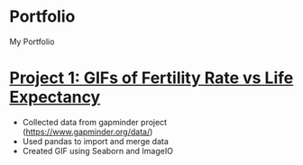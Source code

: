# Portfolio
My Portfolio

# [Project 1: GIFs of Fertility Rate vs Life Expectancy](https://github.com/spicedacademy/fenugreek-student-code/tree/karen/week_01_project)

* Collected data from gapminder project (https://www.gapminder.org/data/)
* Used pandas to import and merge data 
* Created GIF using Seaborn and ImageIO
